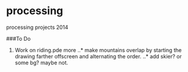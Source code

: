 processing
==========

processing projects 2014

###To Do


1. Work on riding.pde more
..* make mountains overlap by starting the drawing farther offscreen and
alternating the order.
..* add skier? or some bg? maybe not.

